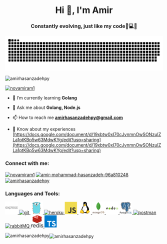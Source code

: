 <h1 align="center">Hi 👋, I'm Amir</h1>
<h3 align="center">Constantly evolving, just like my code🧠💻🔮</h3>
<div align="center"><img src="WORM.svg"></div>

<p align="left"> <img src="https://komarev.com/ghpvc/?username=amirhasanzadehpy&label=Profile%20views&color=0e75b6&style=flat" alt="amirhasanzadehpy" /> </p>

<p align="left"> <a href="https://twitter.com/novamiram1" target="blank"><img src="https://img.shields.io/twitter/follow/novamiram1?logo=twitter&style=for-the-badge" alt="novamiram1" /></a> </p>

- 🌱 I’m currently learning **Golang**

- 💬 Ask me about **Golang, Node.js**

- 📫 How to reach me **amirhasanzadehpy@gmail.com**

- 📄 Know about my experiences [https://docs.google.com/document/d/19xbtw0xI70cJvnmnOwSONzuIZLa1ptKBp5w63MdwKYg/edit?usp=sharing](https://docs.google.com/document/d/19xbtw0xI70cJvnmnOwSONzuIZLa1ptKBp5w63MdwKYg/edit?usp=sharing)

<h3 align="left">Connect with me:</h3>
<p align="left">
<a href="https://twitter.com/novamiram1" target="blank"><img align="center" src="https://raw.githubusercontent.com/rahuldkjain/github-profile-readme-generator/master/src/images/icons/Social/twitter.svg" alt="novamiram1" height="30" width="40" /></a>
<a href="https://linkedin.com/in/amir-mohammad-hasanzadeh-96a810248" target="blank"><img align="center" src="https://raw.githubusercontent.com/rahuldkjain/github-profile-readme-generator/master/src/images/icons/Social/linked-in-alt.svg" alt="amir-mohammad-hasanzadeh-96a810248" height="30" width="40" /></a>
<a href="https://www.leetcode.com/amirhasanzadehpy" target="blank"><img align="center" src="https://raw.githubusercontent.com/rahuldkjain/github-profile-readme-generator/master/src/images/icons/Social/leet-code.svg" alt="amirhasanzadehpy" height="30" width="40" /></a>
</p>

<h3 align="left">Languages and Tools:</h3>
<p align="left"> <a href="https://expressjs.com" target="_blank" rel="noreferrer"> <img src="https://raw.githubusercontent.com/devicons/devicon/master/icons/express/express-original-wordmark.svg" alt="express" width="40" height="40"/> </a> <a href="https://git-scm.com/" target="_blank" rel="noreferrer"> <img src="https://www.vectorlogo.zone/logos/git-scm/git-scm-icon.svg" alt="git" width="40" height="40"/> </a> <a href="https://golang.org" target="_blank" rel="noreferrer"> <img src="https://raw.githubusercontent.com/devicons/devicon/master/icons/go/go-original.svg" alt="go" width="40" height="40"/> </a> <a href="https://heroku.com" target="_blank" rel="noreferrer"> <img src="https://www.vectorlogo.zone/logos/heroku/heroku-icon.svg" alt="heroku" width="40" height="40"/> </a> <a href="https://developer.mozilla.org/en-US/docs/Web/JavaScript" target="_blank" rel="noreferrer"> <img src="https://raw.githubusercontent.com/devicons/devicon/master/icons/javascript/javascript-original.svg" alt="javascript" width="40" height="40"/> </a> <a href="https://www.linux.org/" target="_blank" rel="noreferrer"> <img src="https://raw.githubusercontent.com/devicons/devicon/master/icons/linux/linux-original.svg" alt="linux" width="40" height="40"/> </a> <a href="https://www.mongodb.com/" target="_blank" rel="noreferrer"> <img src="https://raw.githubusercontent.com/devicons/devicon/master/icons/mongodb/mongodb-original-wordmark.svg" alt="mongodb" width="40" height="40"/> </a> <a href="https://nodejs.org" target="_blank" rel="noreferrer"> <img src="https://raw.githubusercontent.com/devicons/devicon/master/icons/nodejs/nodejs-original-wordmark.svg" alt="nodejs" width="40" height="40"/> </a> <a href="https://www.postgresql.org" target="_blank" rel="noreferrer"> <img src="https://raw.githubusercontent.com/devicons/devicon/master/icons/postgresql/postgresql-original-wordmark.svg" alt="postgresql" width="40" height="40"/> </a> <a href="https://postman.com" target="_blank" rel="noreferrer"> <img src="https://www.vectorlogo.zone/logos/getpostman/getpostman-icon.svg" alt="postman" width="40" height="40"/> </a> <a href="https://www.rabbitmq.com" target="_blank" rel="noreferrer"> <img src="https://www.vectorlogo.zone/logos/rabbitmq/rabbitmq-icon.svg" alt="rabbitMQ" width="40" height="40"/> </a> <a href="https://redis.io" target="_blank" rel="noreferrer"> <img src="https://raw.githubusercontent.com/devicons/devicon/master/icons/redis/redis-original-wordmark.svg" alt="redis" width="40" height="40"/> </a> <a href="https://www.typescriptlang.org/" target="_blank" rel="noreferrer"> <img src="https://raw.githubusercontent.com/devicons/devicon/master/icons/typescript/typescript-original.svg" alt="typescript" width="40" height="40"/> </a> </p>

<p><img align="left" src="https://github-readme-stats.vercel.app/api/top-langs/?username=amirhasanzadehpy&hide_border=true&layout=compact" alt="amirhasanzadehpy" /></p>


<p><img align="center" src="https://github-readme-streak-stats.herokuapp.com/?user=amirhasanzadehpy&" alt="amirhasanzadehpy" /></p>
